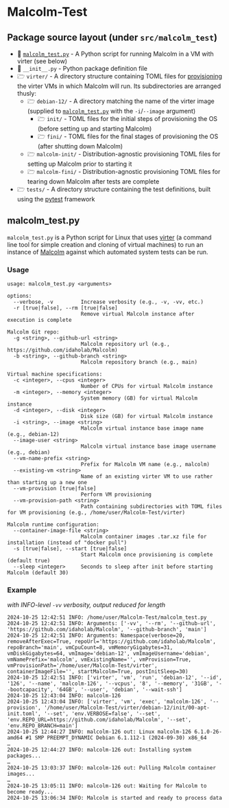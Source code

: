 # Malcolm-Test

## Package source layout (under `src/malcolm_test`)

* 🐍 [`malcolm_test.py`](#MalcolmVMInitScript) - A Python script for running Malcolm in a VM with virter (see below)
* 🐍 `__init__.py` - Python package definition file
* 🗁 `virter/` - A directory structure containing TOML files for [provisioning](https://github.com/LINBIT/virter/blob/master/doc/provisioning.md) the virter VMs in which Malcolm will run. Its subdirectories are arranged thusly:
    - 🗁 `debian-12/` - A directory matching the name of the virter image (supplied to [`malcolm_test.py`](#MalcolmVMInitScript) with the `-i`/`--image` argument)
        + 🗁 `init/` - TOML files for the initial steps of provisioning the OS (before setting up and starting Malcolm)
        + 🗁 `fini/` - TOML files for the final stages of provisioning the OS (after shutting down Malcolm)
    - 🗁 `malcolm-init/` - Distribution-agnostic provisioning TOML files for setting up Malcolm prior to starting it
    - 🗁 `malcolm-fini/` - Distribution-agnostic provisioning TOML files for tearing down Malcolm after tests are complete
* 🗁 `tests/` - A directory structure containing the test definitions, built using the [pytest](https://docs.pytest.org/en/stable/) framework

## <a name="MalcolmVMInitScript"></a> malcolm_test.py

`malcolm_test.py` is a Python script for Linux that uses [virter](https://github.com/LINBIT/virter) (a command line tool for simple creation and cloning of virtual machines) to run an instance of [Malcolm](https://github.com/idaholab/malcolm/) against which automated system tests can be run. 

### Usage

```
usage: malcolm_test.py <arguments>

options:
  --verbose, -v         Increase verbosity (e.g., -v, -vv, etc.)
  -r [true|false], --rm [true|false]
                        Remove virtual Malcolm instance after execution is complete

Malcolm Git repo:
  -g <string>, --github-url <string>
                        Malcolm repository url (e.g., https://github.com/idaholab/Malcolm)
  -b <string>, --github-branch <string>
                        Malcolm repository branch (e.g., main)

Virtual machine specifications:
  -c <integer>, --cpus <integer>
                        Number of CPUs for virtual Malcolm instance
  -m <integer>, --memory <integer>
                        System memory (GB) for virtual Malcolm instance
  -d <integer>, --disk <integer>
                        Disk size (GB) for virtual Malcolm instance
  -i <string>, --image <string>
                        Malcolm virtual instance base image name (e.g., debian-12)
  --image-user <string>
                        Malcolm virtual instance base image username (e.g., debian)
  --vm-name-prefix <string>
                        Prefix for Malcolm VM name (e.g., malcolm)
  --existing-vm <string>
                        Name of an existing virter VM to use rather than starting up a new one
  --vm-provision [true|false]
                        Perform VM provisioning
  --vm-provision-path <string>
                        Path containing subdirectories with TOML files for VM provisioning (e.g., /home/user/Malcolm-Test/virter)

Malcolm runtime configuration:
  --container-image-file <string>
                        Malcolm container images .tar.xz file for installation (instead of "docker pull")
  -s [true|false], --start [true|false]
                        Start Malcolm once provisioning is complete (default true)
  --sleep <integer>     Seconds to sleep after init before starting Malcolm (default 30)
```

### Example

*with INFO-level `-vv` verbosity, output reduced for length*

```
2024-10-25 12:42:51 INFO: /home/user/Malcolm-Test/malcolm_test.py
2024-10-25 12:42:51 INFO: Arguments: ['-vv', '--rm', '--github-url', 'https://github.com/idaholab/Malcolm', '--github-branch', 'main']
2024-10-25 12:42:51 INFO: Arguments: Namespace(verbose=20, removeAfterExec=True, repoUrl='https://github.com/idaholab/Malcolm', repoBranch='main', vmCpuCount=8, vmMemoryGigabytes=31, vmDiskGigabytes=64, vmImage='debian-12', vmImageUsername='debian', vmNamePrefix='malcolm', vmExistingName='', vmProvision=True, vmProvisionPath='/home/user/Malcolm-Test/virter', containerImageFile='', startMalcolm=True, postInitSleep=30)
2024-10-25 12:42:51 INFO: ['virter', 'vm', 'run', 'debian-12', '--id', '126', '--name', 'malcolm-126', '--vcpus', '8', '--memory', '31GB', '--bootcapacity', '64GB', '--user', 'debian', '--wait-ssh']
2024-10-25 12:43:04 INFO: malcolm-126
2024-10-25 12:43:04 INFO: ['virter', 'vm', 'exec', 'malcolm-126', '--provision', '/home/user/Malcolm-Test/virter/debian-12/init/00-apt-init.toml', '--set', 'env.VERBOSE=false', '--set', 'env.REPO_URL=https://github.com/idaholab/Malcolm', '--set', 'env.REPO_BRANCH=main']
2024-10-25 12:44:27 INFO: malcolm-126 out: Linux malcolm-126 6.1.0-26-amd64 #1 SMP PREEMPT_DYNAMIC Debian 6.1.112-1 (2024-09-30) x86_64
…
2024-10-25 12:44:27 INFO: malcolm-126 out: Installing system packages...
…
2024-10-25 13:03:37 INFO: malcolm-126 out: Pulling Malcolm container images...
…
2024-10-25 13:05:11 INFO: malcolm-126 out: Waiting for Malcolm to become ready...
2024-10-25 13:06:34 INFO: Malcolm is started and ready to process data
```
